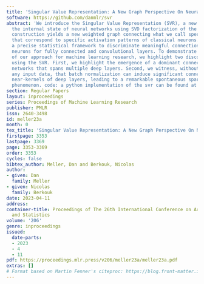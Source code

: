 ```yaml
---
title: 'Singular Value Representation: A New Graph Perspective On Neural Networks'
software: https://github.com/danmlr/svr
abstract: 'We introduce the Singular Value Representation (SVR), a new method to represent
  the internal state of neural networks using SVD factorization of the weights. This
  construction yields a new weighted graph connecting what we call spectral neurons,
  that correspond to specific activation patterns of classical neurons. We derive
  a precise statistical framework to discriminate meaningful connections between spectral
  neurons for fully connected and convolutional layers. To demonstrate the usefulness
  of our approach for machine learning research, we highlight two discoveries we made
  using the SVR. First, we highlight the emergence of a dominant connection in VGG
  networks that spans multiple deep layers. Second, we witness, without relying on
  any input data, that batch normalization can induce significant connections between
  near-kernels of deep layers, leading to a remarkable spontaneous sparsification
  phenomenon. code: a python implementation of the svr can be found at https://github.com/danmlr/svr.'
section: Regular Papers
layout: inproceedings
series: Proceedings of Machine Learning Research
publisher: PMLR
issn: 2640-3498
id: meller23a
month: 0
tex_title: 'Singular Value Representation: A New Graph Perspective On Neural Networks'
firstpage: 3353
lastpage: 3369
page: 3353-3369
order: 3353
cycles: false
bibtex_author: Meller, Dan and Berkouk, Nicolas
author:
- given: Dan
  family: Meller
- given: Nicolas
  family: Berkouk
date: 2023-04-11
address:
container-title: Proceedings of The 26th International Conference on Artificial Intelligence
  and Statistics
volume: '206'
genre: inproceedings
issued:
  date-parts:
  - 2023
  - 4
  - 11
pdf: https://proceedings.mlr.press/v206/meller23a/meller23a.pdf
extras: []
# Format based on Martin Fenner's citeproc: https://blog.front-matter.io/posts/citeproc-yaml-for-bibliographies/
---
```

